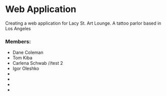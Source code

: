 # Web Application
  Creating a web application for Lacy St. Art Lounge. A tattoo parlor based in Los Angeles


### Members:
- Dane Coleman
- Tom Kiba
- Carlena Schwab //test 2
- Igor Oleshko
-
-
-
-
